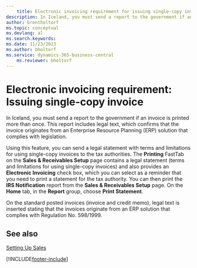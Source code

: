 ```yaml
---
    title: Electronic invoicing requirement for issuing single-copy invoice
description: In Iceland, you must send a report to the government if an invoice is printed more than once, using electronic invoicing.
author: brentholtorf
ms.topic: conceptual
ms.devlang: al
ms.search.keywords:
ms.date: 11/23/2023
ms.author: bholtorf
ms.service: dynamics-365-business-central
    ms.reviewer: bholtorf
---
```

# Electronic invoicing requirement: Issuing single-copy invoice

In Iceland, you must send a report to the government if an invoice is printed more than once. This report includes legal text, which confirms that the invoice originates from an Enterprise Resource Planning (ERP) solution that complies with legislation.  

Using this feature, you can send a legal statement with terms and limitations for using single-copy invoices to the tax authorities. The **Printing** FastTab on the **Sales & Receivables Setup** page contains a legal statement (terms and limitations for using single-copy invoices) and also provides an **Electronic Invoicing** check box, which you can select as a reminder that you need to print a statement for the tax authority. You can then print the **IRS Notification** report from the **Sales & Receivables Setup** page. On the **Home** tab, in the **Report** group, choose **Print Statement**.  

On the standard posted invoices (invoice and credit memo), legal text is inserted stating that the invoices originate from an ERP solution that complies with Regulation No. 598/1999.  

## See also

[Setting Up Sales](../../sales-setup-sales.md)  


[!INCLUDE[footer-include](../../includes/footer-banner.md)]